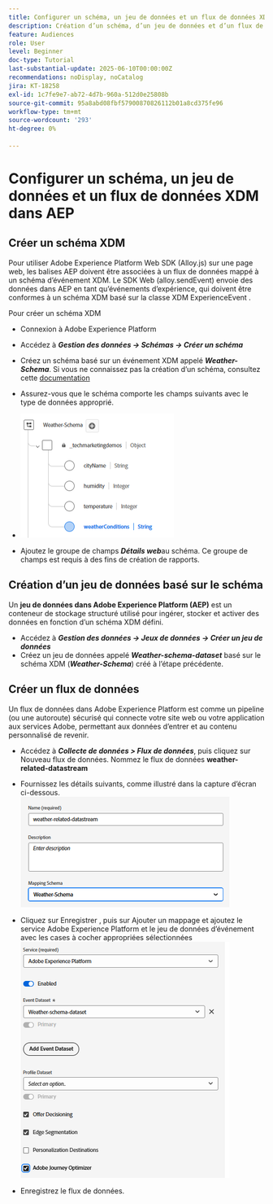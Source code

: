 ```yaml
---
title: Configurer un schéma, un jeu de données et un flux de données XDM dans AEP
description: Création d’un schéma, d’un jeu de données et d’un flux de données XDM
feature: Audiences
role: User
level: Beginner
doc-type: Tutorial
last-substantial-update: 2025-06-10T00:00:00Z
recommendations: noDisplay, noCatalog
jira: KT-18258
exl-id: 1c7fe9e7-ab72-4d7b-960a-512d0e25808b
source-git-commit: 95a8abd08fbf57900870826112b01a8cd375fe96
workflow-type: tm+mt
source-wordcount: '293'
ht-degree: 0%

---
```


# Configurer un schéma, un jeu de données et un flux de données XDM dans AEP

## Créer un schéma XDM

Pour utiliser Adobe Experience Platform Web SDK (Alloy.js) sur une page web, les balises AEP doivent être associées à un flux de données mappé à un schéma d’événement XDM. Le SDK Web (alloy.sendEvent) envoie des données dans AEP en tant qu’événements d’expérience, qui doivent être conformes à un schéma XDM basé sur la classe XDM ExperienceEvent .

Pour créer un schéma XDM

- Connexion à Adobe Experience Platform
- Accédez à _&#x200B;**Gestion des données -> Schémas -> Créer un schéma**&#x200B;_

- Créez un schéma basé sur un événement XDM appelé **_Weather-Schema_**. Si vous ne connaissez pas la création d’un schéma, consultez cette [documentation](https://experienceleague.adobe.com/en/docs/experience-platform/xdm/tutorials/create-schema-ui)


- Assurez-vous que le schéma comporte les champs suivants avec le type de données approprié.

- ![schéma-météo](assets/weather-schema.png)

- Ajoutez le groupe de champs _&#x200B;**Détails web**&#x200B;_ au schéma. Ce groupe de champs est requis à des fins de création de rapports.

## Création d’un jeu de données basé sur le schéma

Un **jeu de données dans Adobe Experience Platform (AEP)** est un conteneur de stockage structuré utilisé pour ingérer, stocker et activer des données en fonction d’un schéma XDM défini.

- Accédez à _&#x200B;**Gestion des données -> Jeux de données -> Créer un jeu de données**&#x200B;_
- Créez un jeu de données appelé **_Weather-schema-dataset_** basé sur le schéma XDM (_&#x200B;**Weather-Schema**&#x200B;_) créé à l’étape précédente.


## Créer un flux de données

Un flux de données dans Adobe Experience Platform est comme un pipeline (ou une autoroute) sécurisé qui connecte votre site web ou votre application aux services Adobe, permettant aux données d’entrer et au contenu personnalisé de revenir.

- Accédez à _&#x200B;**Collecte de données > Flux de données**&#x200B;_, puis cliquez sur Nouveau flux de données. Nommez le flux de données **weather-related-datastream**


- Fournissez les détails suivants, comme illustré dans la capture d’écran ci-dessous.
  ![flux de données](assets/datastream.png)
- Cliquez sur Enregistrer , puis sur Ajouter un mappage et ajoutez le service Adobe Experience Platform et le jeu de données d’événement avec les cases à cocher appropriées sélectionnées
  ![datastream-mapping](assets/datastream-service.png)

- Enregistrez le flux de données.
